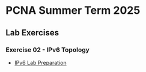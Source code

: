 # PCNA Summer Term 2025

## Lab Exercises

### Exercise 02 - IPv6 Topology
- [IPv6 Lab Preparation](Exercise02/IPv6_Lab_Preparation.md)